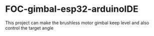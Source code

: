 # FOC-gimbal-esp32-arduinoIDE
This project can make the brushless motor gimbal keep level and also control the target angle
